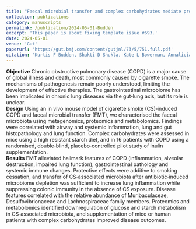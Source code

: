 ```yaml
---
title: "Faecal microbial transfer and complex carbohydrates mediate protection against COPD"
collection: publications
category: manuscripts
permalink: /publication/2024-05-01-Budden
excerpt: 'This paper is about fixing template issue #693.'
date: 2024-05-01
venue: 'Gut'
paperurl: 'https://gut.bmj.com/content/gutjnl/73/5/751.full.pdf'
citation: 'Kurtis F Budden, Shakti D Shukla, Kate L Bowerman, Annalicia Vaughan, Shaan L Gellatly, David LA Wood, Nancy Lachner, Sobia Idrees, Saima Firdous Rehman, Alen Faiz, Vyoma K Patel, Chantal Donovan, Charlotte A Alemao, Sj Shen, Nadia Amorim, Rajib Majumder, Kanth S Vanka, Jazz Mason, Tatt Jhong Haw, Bree Tillet, Michael Fricker, Simon Keely, Nicole Hansbro, Gabrielle T Belz, Jay Horvat, Thomas Ashhurst, Caryn van Vreden, Helen McGuire, Barbara Fazekas de St Groth, Nicholas JC King, Ben Crossett, Stuart J Cordwell, <b>Lorenzo Bonaguro</b>, Joachim L Schultze, Emma E Hamilton‐Williams, Elizabeth Mann, Samuel C Forster, Matthew A Cooper, Leopoldo N Segal, Sanjay H Chotirmall, Peter Collins, Rayleen Bowman, Kwun M Fong, Ian A Yang, Peter AB Wark, Paul G Dennis, Philip Hugenholtz, Philip M Hansbro. (2024). &quot;Faecal microbial transfer and complex carbohydrates mediate protection against COPD.&quot; <i>Gut</i>. 73(5).'
---
```


**Objective** Chronic obstructive pulmonary disease (COPD)
is a major cause of global illness and death, most commonly
caused by cigarette smoke. The mechanisms of pathogenesis
remain poorly understood, limiting the development of
effective therapies. The gastrointestinal microbiome has been
implicated in chronic lung diseases via the gut‐lung axis, but
its role is unclear.\
**Design** Using an in vivo mouse model of cigarette smoke
(CS)‐induced COPD and faecal microbial transfer (FMT), we
characterised the faecal microbiota using metagenomics,
proteomics and metabolomics. Findings were correlated
with airway and systemic inflammation, lung and gut
histopathology and lung function. Complex carbohydrates
were assessed in mice using a high resistant starch diet, and
in 16 patients with COPD using a randomised, double‐blind,
placebo‐controlled pilot study of inulin supplementation.\
**Results** FMT alleviated hallmark features of COPD
(inflammation, alveolar destruction, impaired lung function),
gastrointestinal pathology and systemic immune changes.
Protective effects were additive to smoking cessation, and
transfer of CS‐associated microbiota after antibiotic‐induced
microbiome depletion was sufficient to increase lung
inflammation while suppressing colonic immunity in the
absence of CS exposure. Disease features correlated with the
relative abundance of Muribaculaceae, Desulfovibrionaceae
and Lachnospiraceae family members. Proteomics and
metabolomics identified downregulation of glucose and
starch metabolism in CS‐associated microbiota, and
supplementation of mice or human patients with complex
carbohydrates improved disease outcomes.
